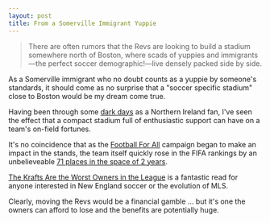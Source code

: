 ```yaml
---
layout: post
title: From a Somerville Immigrant Yuppie
---
```


> There are often rumors that the Revs are looking to build a stadium somewhere north of Boston, where scads of yuppies and immigrants—the perfect soccer demographic!—live densely packed side by side.

As a Somerville immigrant who no doubt counts as a yuppie by someone's standards, it should come as no surprise that a "soccer specific stadium" close to Boston would be my dream come true.

Having been through some [dark days](http://news.bbc.co.uk/sport2/hi/football/internationals/northern_ireland/3503257.stm) as a Northern Ireland fan, I've seen the effect that a compact stadium full of enthusiastic support can have on a team's on-field fortunes. 

It's no coincidence that as the [Football For All](https://www.facebook.com/FootballforAllNI) campaign began to make an impact in the stands, the team itself quickly rose in the FIFA rankings by an unbelieveable [71 places in the space of 2 years](http://en.fifaranking.net/nations/nir/ranking_d.php).

[The Krafts Are the Worst Owners in the League](http://www.bostonmagazine.com/news/article/2014/03/25/bob-kraft-worst-owner-new-england-revolution/) is a fantastic read for anyone interested in New England soccer or the evolution of MLS.

Clearly, moving the Revs would be a financial gamble ... but it's one the owners can afford to lose and the benefits are potentially huge.

